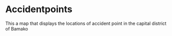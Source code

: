 # Accidentpoints
This a map that displays the locations of accident point in the capital district of Bamako
